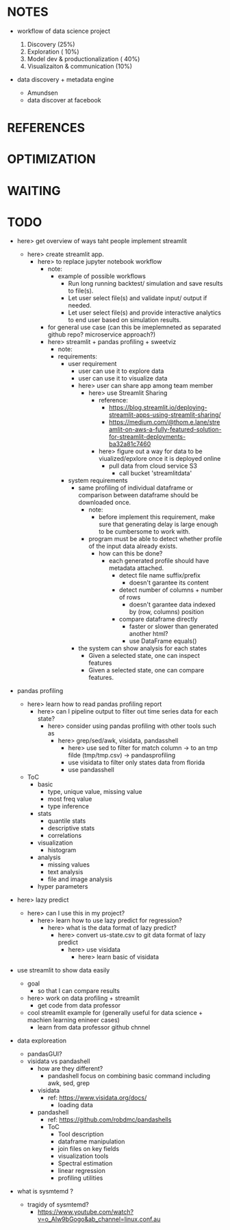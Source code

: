 # NOTES
* workflow of data science project
    1. Discovery (25%)
    2. Exploration ( 10%)
    3. Model dev & productionalization ( 40%)
    4. Visualizaiton & communication (10%)

* data discovery + metadata engine
    * Amundsen
    * data discover at facebook
# REFERENCES
# OPTIMIZATION
# WAITING
# TODO
* here> get overview of ways taht people implement streamlit 
    * here> create streamlit app.
        * here> to replace jupyter notebook workflow
            * note:
                * example of possible workflows
                    * Run long running backtest/ simulation and save results to file(s).
                    * Let user select file(s) and validate input/ output if needed.
                    * Let user select file(s) and provide interactive analytics to end user based on simulation results.
            * for general use case (can this be imeplemneted as separated github repo? microservice approach?)
            * here> streamlit + pandas profiling + sweetviz
                * note: 
                * requirements:
                    * user requirement
                        * user can use it to explore data
                        * user can use it to visualize data
                        * here> user can share app among team member
                            * here> use Streamlit Sharing
                                * reference:
                                    * https://blog.streamlit.io/deploying-streamlit-apps-using-streamlit-sharing/
                                    * https://medium.com/@thom.e.lane/streamlit-on-aws-a-fully-featured-solution-for-streamlit-deployments-ba32a81c7460
                                * here> figure out a way for data to be viualized/epxlore once it is deployed online
                                    * pull data from cloud service S3
                                        * call bucket 'streamlitdata'
                    * system requirements 
                        * same profiling of individual dataframe or comparison between dataframe should be downloaded once.
                            * note: 
                                * before implement this requirement, make sure that generating delay is large enough to be cumbersome to work with.
                            * program must be able to detect whether profile of the input data already exists.
                                * how can this be done?
                                    * each generated profile should have metadata attached.
                                        * detect file name suffix/prefix
                                            * doesn't garantee its content
                                        * detect number of columns + number of rows
                                            * doesn't garantee data indexed by (row, columns) position
                                        * compare dataframe directly
                                            * faster or slower than generated another html?
                                            * use DataFrame equals()
                        * the system can show analysis for each states
                            * Given a selected state, one can inspect features
                            * Given a selected state, one can compare features.
* pandas profiling
    * here> learn how to read pandas profiling report
        * here> can I pipeline output to filter out time series data for each state?
            * here> consider using pandas profiling with other tools such as 
                * here> grep/sed/awk, visidata, pandasshell
                    * here> use sed to filter for match column -> to an tmp filde (tmp/tmp.csv) -> pandasprofiling
                    * use visidata to filter only states data from florida
                    * use pandasshell
    * ToC
        * basic 
            * type, unique value, missing value
            * most freq value
            * type inference
        * stats
            * quantile stats
            * descriptive stats
            * correlations
        * visualization 
            * histogram
        * analysis
            * missing values
            * text analysis
            * file and image analysis
        * hyper parameters

* here> lazy predict
    * here> can I use this in my project?
        * here> learn how to use lazy predict for regression?
            * here> what is the data format of lazy predict?
                * here> convert us-state.csv to git data format of lazy predict
                    * here> use visidata
                        * here> learn basic of visidata
* use streamlit to show data easily 
    * goal
        * so that I can compare results
    * here> work on data profiling + streamlit
        * get code from data professor
    * cool streamlit example for (generally useful for data science + machien learning enineer cases)
        * learn from data professor github chnnel
* data exploreation 
    * pandasGUI?
    * visidata vs pandashell
        * how are they different?
            * pandashell focus on combining basic command including awk, sed, grep
        * visidata
            * ref: https://www.visidata.org/docs/
                * loading data 
        * pandashell
            * ref: https://github.com/robdmc/pandashells
            * ToC
                * Tool description
                * dataframe manipulation
                * join files on key fields
                * visualization tools
                * Spectral estimation
                * linear regression
                * profiling utilities

* what is sysmtemd ?
    * tragidy of sysmtemd?
        * https://www.youtube.com/watch?v=o_AIw9bGogo&ab_channel=linux.conf.au 


